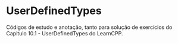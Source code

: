 # UserDefinedTypes

Códigos de estudo e anotação, tanto para solução de exercícios
do Capitulo 10.1 - UserDefinedTypes do LearnCPP.
